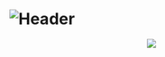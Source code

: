 # ![Header](https://capsule-render.vercel.app/api?type=slice&color=auto&height=250&text=POPnJOY&fontAlign=70&rotate=13&fontAlignY=25&desc=Jiwon's%20Project&descAlign=70.&descAlignY=44)
<div align="center">
<img src="https://img.shields.io/badge/SpringBoot-6DB33F?style=flat&logo=SpringBoot&logoColor=white"/>
  </div>
